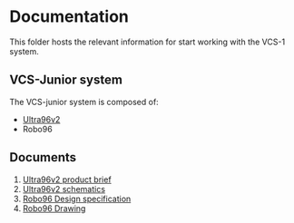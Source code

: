 # Documentation
This folder hosts the relevant information for start working with the VCS-1 system.
## VCS-Junior system
The VCS-junior system is composed of:
* [Ultra96v2](https://www.avnet.com/shop/us/products/avnet-engineering-services/aes-ultra96-v2-g-3074457345638646173/)
* Robo96

## Documents
1. [Ultra96v2 product brief](https://raw.githubusercontent.com/SundanceMultiprocessorTechnology/VCS-junior/master/Documents/5365-pb-ultra96-v2-v10b.pdf)
2. [Ultra96v2 schematics](https://raw.githubusercontent.com/SundanceMultiprocessorTechnology/VCS-junior/master/Documents/Ultra96-V2%20Rev1%20Schematic.pdf)
3. [Robo96 Design specification](https://raw.githubusercontent.com/SundanceMultiprocessorTechnology/VCS-junior/master/Documents/Robo96_Design_Specification_v1.1.pdf)
4. [Robo96 Drawing](https://raw.githubusercontent.com/SundanceMultiprocessorTechnology/VCS-junior/master/Documents/Robo96%20Robotics%20Board%20Drawing%20Rev%201.0.pdf)
